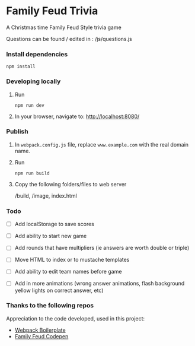 # Family Feud Trivia

A Christmas time Family Feud Style trivia game

Questions can be found / edited in : /js/questions.js

### Install dependencies

```
npm install
```

### Developing locally

1. Run

	```
	npm run dev
	```

2. In your browser, navigate to: [http://localhost:8080/](http://localhost:8080/)

### Publish

1. In `webpack.config.js` file, replace `www.example.com` with the real domain name.

2. Run

	```
	npm run build
	```

3. Copy the following folders/files to web server

	/build,
	/image,
	index.html



### Todo

- [ ] Add localStorage to save scores
- [ ] Add ability to start new game
- [ ] Add rounds that have multipliers (ie answers are worth double or triple)
- [ ] Move HTML to index or to mustache templates
- [ ] Add ability to edit team names before game
- [ ] Add in more animations (wrong answer animations, flash background yellow lights on correct answer, etc)







### Thanks to the following repos

Appreciation to the code developed, used in this project:

* [Webpack Boilerplate](https://github.com/geniuscarrier/webpack-boilerplate)
* [Family Feud Codepen](https://codepen.io/MacEvelly/pen/rLWeYP)
